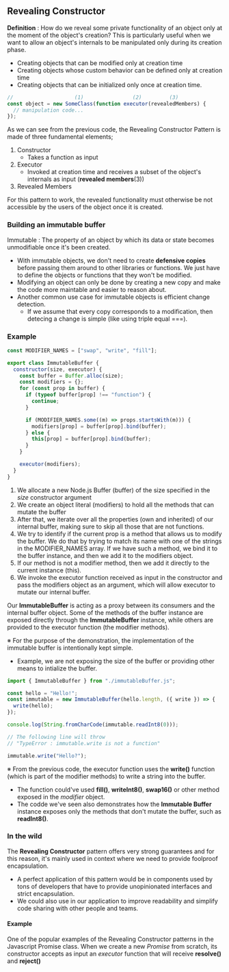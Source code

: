 ## Revealing Constructor

**Definition** : How do we reveal some private functionality of an object only at the moment of the object's creation? This is particularly useful when we want to allow an object's internals to be manipulated only during its creation phase.

- Creating objects that can be modified only at creation time
- Creating objects whose custom behavior can be defined only at creation time
- Creating objects that can be initialized only once at creation time.

```javascript
//                    (1)                (2)         (3)
const object = new SomeClass(function executor(revealedMembers) {
  // manipulation code...
});
```

As we can see from the previous code, the Revealing Constructor Pattern is made of three fundamental elements;

1. Constructor
   - Takes a function as input
2. Executor
   - Invoked at creation time and receives a subset of the object's internals as input (**revealed members**(3))
3. Revealed Members

For this pattern to work, the revealed functionality must otherwise be not accessible by the users of the object once it is created.

### Building an immutable buffer

Immutable : The property of an object by which its data or state becomes unmodifiable once it's been created.

- With immutable objects, we don't need to create **defensive copies** before passing them around to other libraries or functions. We just have to define the objects or functions that they won't be modified.
- Modifying an object can only be done by creating a new copy and make the code more maintable and easier to reason about.
- Another common use case for immutable objects is efficient change detection.
  - If we assume that every copy corresponds to a modification, then detecing a change is simple (like using triple equal ===).

### Example

```javascript
const MODIFIER_NAMES = ["swap", "write", "fill"];

export class ImmutableBuffer {
  constructor(size, executor) {
    const buffer = Buffer.alloc(size);
    const modifiers = {};
    for (const prop in buffer) {
      if (typeof buffer[prop] !== "function") {
        continue;
      }

      if (MODIFIER_NAMES.some((m) => props.startsWith(m))) {
        modifiers[prop] = buffer[prop].bind(buffer);
      } else {
        this[prop] = buffer[prop].bind(buffer);
      }
    }

    executor(modifiers);
  }
}
```

1. We allocate a new Node.js Buffer (buffer) of the size specified in the _size_ constructor argument
2. We create an object literal (modifiers) to hold all the methods that can mutate the buffer
3. After that, we iterate over all the properties (own and inherited) of our internal buffer, making sure to skip all those that are not functions.
4. We try to identify if the current prop is a method that allows us to modify the buffer. We do that by trying to match its name with one of the strings in the MODIFIER_NAMES array. If we have such a method, we bind it to the buffer instance, and then we add it to the modifiers object.
5. If our method is not a modifier method, then we add it directly to the current instance (this).
6. We invoke the executor function received as input in the constructor and pass the modifiers object as an argument, which will allow executor to mutate our internal buffer.

Our **ImmutableBuffer** is acting as a proxy between its consumers and the internal buffer object. Some of the methods of the buffer instance are exposed directly through the **ImmutableBuffer** instance, while others are provided to the executor function (the modifier methods).

※ For the purpose of the demonstration, the implementation of the immutable buffer is intentionally kept simple.

- Example, we are not exposing the size of the buffer or providing other means to intialize the buffer.

```javascript
import { ImmutableBuffer } from "./immutableBuffer.js";

const hello = "Hello!";
const immutable = new ImmutableBuffer(hello.length, ({ write }) => {
  write(hello);
});

console.log(String.fromCharCode(immutable.readInt8(0)));

// The following line will throw
// "TypeError : immutable.write is not a function"

immutable.write("Hello?");
```

※ From the previous code, the executor function uses the **write()** function (which is part of the modifier methods) to write a string into the buffer.

- The function could've used **fill()**, **writeInt8()**, **swap16()** or other method exposed in the _modifier_ object.
- The codde we've seen also demonstrates how the **Immutable Buffer** instance exposes only the methods that don't mutate the buffer, such as **readInt8()**.

### In the wild

The **Revealing Constructor** pattern offers very strong guarantees and for this reason, it's mainly used in context where we need to provide foolproof encapsulation.

- A perfect application of this pattern would be in components used by tons of developers that have to provide unopinionated interfaces and strict encapsulation.
- We could also use in our application to improve readability and simplify code sharing with other people and teams.

#### Example

One of the popular examples of the Revealing Constructor patterns in the Javascript Promise class. When we create a new _Promise_ from scratch, its constructor accepts as input an _executor_ function that will receive **resolve()** and **reject()**
